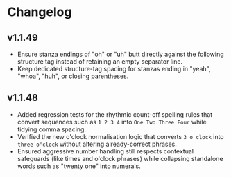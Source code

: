 # Changelog

## v1.1.49
- Ensure stanza endings of "oh" or "uh" butt directly against the following structure tag instead of retaining an empty separator line.
- Keep dedicated structure-tag spacing for stanzas ending in "yeah", "whoa", "huh", or closing parentheses.

## v1.1.48
- Added regression tests for the rhythmic count-off spelling rules that convert sequences such as `1 2 3 4` into `One Two Three Four` while tidying comma spacing.
- Verified the new o'clock normalisation logic that converts `3 o clock` into `three o'clock` without altering already-correct phrases.
- Ensured aggressive number handling still respects contextual safeguards (like times and o'clock phrases) while collapsing standalone words such as "twenty one" into numerals.
